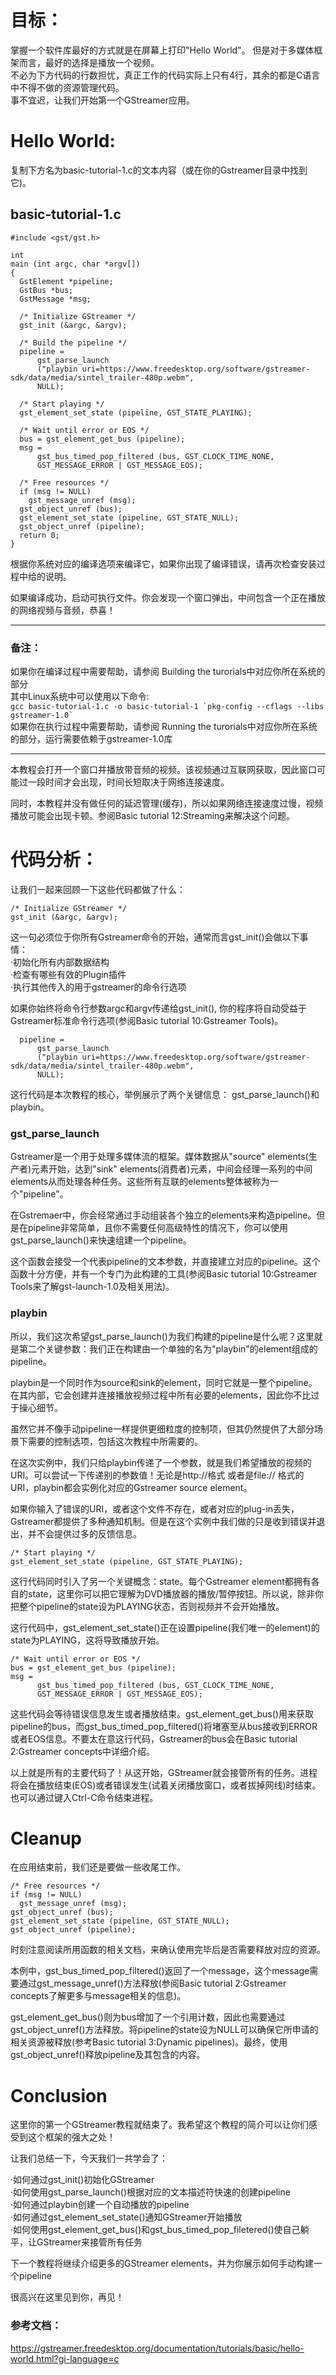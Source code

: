 # 目标：
  掌握一个软件库最好的方式就是在屏幕上打印"Hello World"。 但是对于多媒体框架而言，最好的选择是播放一个视频。  
  不必为下方代码的行数担忧，真正工作的代码实际上只有4行，其余的都是C语言中不得不做的资源管理代码。  
  事不宜迟，让我们开始第一个GStreamer应用。  
  
#  Hello World:  

  复制下方名为basic-tutorial-1.c的文本内容（或在你的Gstreamer目录中找到它)。  

## basic-tutorial-1.c

```
#include <gst/gst.h>  

int
main (int argc, char *argv[])  
{  
  GstElement *pipeline;  
  GstBus *bus;  
  GstMessage *msg;  

  /* Initialize GStreamer */  
  gst_init (&argc, &argv);  

  /* Build the pipeline */  
  pipeline =  
      gst_parse_launch
      ("playbin uri=https://www.freedesktop.org/software/gstreamer-sdk/data/media/sintel_trailer-480p.webm",
      NULL);  

  /* Start playing */  
  gst_element_set_state (pipeline, GST_STATE_PLAYING);  

  /* Wait until error or EOS */  
  bus = gst_element_get_bus (pipeline);  
  msg =
      gst_bus_timed_pop_filtered (bus, GST_CLOCK_TIME_NONE,
      GST_MESSAGE_ERROR | GST_MESSAGE_EOS);  

  /* Free resources */  
  if (msg != NULL)  
    gst_message_unref (msg);  
  gst_object_unref (bus);  
  gst_element_set_state (pipeline, GST_STATE_NULL);  
  gst_object_unref (pipeline);  
  return 0;  
}  
```   

根据你系统对应的编译选项来编译它，如果你出现了编译错误，请再次检查安装过程中给的说明。  

如果编译成功，启动可执行文件。你会发现一个窗口弹出，中间包含一个正在播放的网络视频与音频，恭喜！  
***
  ### 备注：

  如果你在编译过程中需要帮助，请参阅 Building the turorials中对应你所在系统的部分  
    其中Linux系统中可以使用以下命令:  
    ```
      gcc basic-tutorial-1.c -o basic-tutorial-1 `pkg-config --cflags --libs gstreamer-1.0` 
    ```  
  如果你在执行过程中需要帮助，请参阅 Running the turorials中对应你所在系统的部分，运行需要依赖于gstreamer-1.0库  
***
  
  
本教程会打开一个窗口并播放带音频的视频。该视频通过互联网获取，因此窗口可能过一段时间才会出现，时间长短取决于网络连接速度。 
  
同时，本教程并没有做任何的延迟管理(缓存)，所以如果网络连接速度过慢，视频播放可能会出现卡顿。参阅Basic tutorial 12:Streaming来解决这个问题。  
    

# 代码分析：
让我们一起来回顾一下这些代码都做了什么：

```
/* Initialize GStreamer */
gst_init (&argc, &argv);
```
这一句必须位于你所有Gstreamer命令的开始，通常而言gst_init()会做以下事情：  
·初始化所有内部数据结构  
·检查有哪些有效的Plugin插件  
·执行其他传入的用于gstreamer的命令行选项  
  
如果你始终将命令行参数argc和argv传递给gst_init(), 你的程序将自动受益于Gstreamer标准命令行选项(参阅Basic tutorial 10:Gstreamer Tools)。  
  
  
```
  pipeline =
      gst_parse_launch
      ("playbin uri=https://www.freedesktop.org/software/gstreamer-sdk/data/media/sintel_trailer-480p.webm",
      NULL);
```
这行代码是本次教程的核心，举例展示了两个关键信息： gst_parse_launch()和playbin。 
### gst_parse_launch
Gstreamer是一个用于处理多媒体流的框架。媒体数据从"source" elements(生产者)元素开始，达到"sink" elements(消费者)元素，中间会经理一系列的中间elements从而处理各种任务。这些所有互联的elements整体被称为一个"pipeline"。  
  
在Gstremaer中，你会经常通过手动组装各个独立的elements来构造pipeline。但是在pipeline非常简单，且你不需要任何高级特性的情况下，你可以使用gst_parse_launch()来快速组建一个pipeline。 
  
这个函数会接受一个代表pipeline的文本参数，并直接建立对应的pipeline。这个函数十分方便，并有一个专门为此构建的工具(参阅Basic tutorial 10:Gstreamer Tools来了解gst-launch-1.0及相关用法)。  
### playbin
所以，我们这次希望gst_parse_launch()为我们构建的pipeline是什么呢？这里就是第二个关键参数：我们正在构建由一个单独的名为"playbin"的element组成的pipeline。  
  
playbin是一个同时作为source和sink的element，同时它就是一整个pipeline。在其内部，它会创建并连接播放视频过程中所有必要的elements，因此你不比过于操心细节。 
  
虽然它并不像手动pipeline一样提供更细粒度的控制项，但其仍然提供了大部分场景下需要的控制选项，包括这次教程中所需要的。  
  
在这次实例中，我们只给playbin传递了一个参数，就是我们希望播放的视频的URI。可以尝试一下传递别的参数值！无论是http://格式 或者是file:// 格式的URI，playbin都会实例化对应的Gstreamer source element。  
  
如果你输入了错误的URI，或者这个文件不存在，或者对应的plug-in丢失，Gstreamer都提供了多种通知机制。但是在这个实例中我们做的只是收到错误并退出，并不会提供过多的反馈信息。  
  
```
/* Start playing */
gst_element_set_state (pipeline, GST_STATE_PLAYING);
```
这行代码同时引入了另一个关键概念：state。每个Gstreamer element都拥有各自的state，这里你可以把它理解为DVD播放器的播放/暂停按钮。所以说，除非你把整个pipeline的state设为PLAYING状态，否则视频并不会开始播放。  
  
这行代码中，gst_element_set_state()正在设置pipeline(我们唯一的element)的state为PLAYING，这将导致播放开始。  

```
/* Wait until error or EOS */
bus = gst_element_get_bus (pipeline);
msg =
      gst_bus_timed_pop_filtered (bus, GST_CLOCK_TIME_NONE,
      GST_MESSAGE_ERROR | GST_MESSAGE_EOS);
```
这些代码会等待错误信息发生或者播放结束。gst_element_get_bus()用来获取pipeline的bus，而gst_bus_timed_pop_filtered()将堵塞至从bus接收到ERROR或者EOS信息。不要太在意这行代码，Gstreamer的bus会在Basic tutorial 2:Gstreamer concepts中详细介绍。  
  
以上就是所有的主要代码了！从这开始，GStreamer就会接管所有的任务。进程将会在播放结束(EOS)或者错误发生(试着关闭播放窗口，或者拔掉网线)时结束。也可以通过键入Ctrl-C命令结束进程。  

# Cleanup
在应用结束前，我们还是要做一些收尾工作。
```
/* Free resources */
if (msg != NULL)
  gst_message_unref (msg);
gst_object_unref (bus);
gst_element_set_state (pipeline, GST_STATE_NULL);
gst_object_unref (pipeline);
```
时刻注意阅读所用函数的相关文档，来确认使用完毕后是否需要释放对应的资源。 
  
本例中，gst_bus_timed_pop_filtered()返回了一个message，这个message需要通过gst_message_unref()方法释放(参阅Basic tutorial 2:Gstreamer concepts了解更多与message相关的信息)。 
  
gst_element_get_bus()则为bus增加了一个引用计数，因此也需要通过gst_object_unref()方法释放。将pipeline的state设为NULL可以确保它所申请的相关资源被释放(参考Basic tutorial 3:Dynamic pipelines)。最终，使用gst_object_unref()释放pipeline及其包含的内容。  
  
# Conclusion
这里你的第一个GStreamer教程就结束了。我希望这个教程的简介可以让你们感受到这个框架的强大之处！  
  
让我们总结一下，今天我们一共学会了：  
  
·如何通过gst_init()初始化GStreamer  
·如何使用gst_parse_launch()根据对应的文本描述符快速的创建pipeline  
·如何通过playbin创建一个自动播放的pipeline  
·如何通过gst_element_set_state()通知GStreamer开始播放   
·如何使用gst_element_get_bus()和gst_bus_timed_pop_filetered()使自己躺平，让GStreamer来接管所有任务  
  
下一个教程将继续介绍更多的GStreamer elements，并为你展示如何手动构建一个pipeline  
  
很高兴在这里见到你，再见！  


### 参考文档：
https://gstreamer.freedesktop.org/documentation/tutorials/basic/hello-world.html?gi-language=c










  
